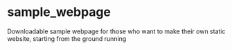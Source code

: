 # sample_webpage
Downloadable sample webpage for those who want to make their own static website, starting from the ground running
